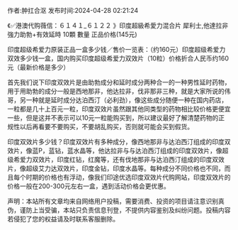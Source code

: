<p>作者:肿扛合沤 发布时间:2024-04-28 02:21:24</p>
<p>《✅港澳代购薇信：６１４１_６１２２ 》印度超級希愛力混合片 犀利士,他達拉非 強力助勃+有效延時 10顆 數量 正品价格(145元) </p>
									<p>印度超级希爱力原装正品一盒多少钱／售价一览表：（约160元）印度超级希爱力双效多少钱一盒，国内购买印度超级希爱力双效片（10粒）价格折合人民币约160元（最新价格是多少）</p><p></p><p>首先我们说下印度双效片是由助勃成分和延时成分两种合一的一种男性延时药物，用于用助勃的成分一般是西地那非，他达拉非，伐非那非三种，就是大家所说的伟哥，另一种就是延时成分达泊西汀（必利劲），像这些成分随便一种在国内药店，一粒都是几十上百元一粒，印度双效片虽然跟其他同类型的药物相比较价格更便宜一些，但是这并不表示可以10元一粒能购买到，所以建议最好了解清楚药物的正规性以后再看要不要购买，不要胡乱购买，否则就可能会买到假货。</p><p>印度双效片多少钱？印度双效片有多种成分，像西地那非与达泊西汀组成的印度双效片，像蓝P，蓝钻，蓝水晶等，他达拉非与与达泊西汀组成的印度双效片，像超级希爱力双效片，印度红钻，红魔等，还有伐地那非与达泊西汀组成的印度双效片，像超级艾力达双效片，印度金钻，印度水晶等。每种成分不同价格也不同，而且每个时期的价格也有浮动，像我们印途优选印度双效片代购网站，印度双效片的价格一般在200-300元左右一盒，遇到活动价格会更优惠。</p>				声明：本站所有文章均来自网络用户投稿，需要消费、投资的项目请注意识别真伪，谨防上当受骗，本站只负责信息刊登，不提供内容鉴别及纠纷问题。投稿内容若侵犯了您的权益请及时联系客服删除。				
